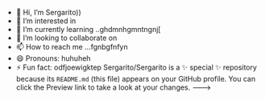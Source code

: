 - 👋 Hi, I’m Sergarito))
- 👀 I’m interested in 
- 🌱 I’m currently learning ..ghdmnhgmntngnj[
- 💞️ I’m looking to collaborate on 
- 📫 How to reach me ...fgnbgfnfyn
- 😄 Pronouns: huhuheh
- ⚡ Fun fact: odfjoewigktep
Sergarito/Sergarito is a ✨ special ✨ repository because its `README.md` (this file) appears on your GitHub profile.
You can click the Preview link to take a look at your changes.
--->
